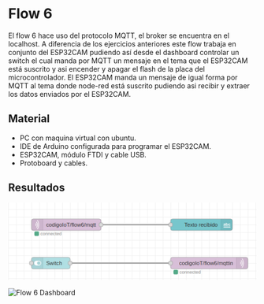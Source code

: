 # Flow 6

El flow 6 hace uso del protocolo MQTT, el broker se encuentra en el localhost. A diferencia de los ejercicios anteriores este flow trabaja en conjunto del ESP32CAM pudiendo así desde el dashboard controlar un switch el cual manda por MQTT un mensaje en el tema que el ESP32CAM está suscrito y asi encender y apagar el flash de la placa del microcontrolador.
El ESP32CAM manda un mensaje de igual forma por MQTT al tema donde node-red está suscrito pudiendo asi recibir y extraer los datos enviados por el ESP32CAM. 

## Material

- PC con maquina virtual con ubuntu.
- IDE de Arduino configurada para programar el ESP32CAM.
- ESP32CAM, módulo FTDI y cable USB.
- Protoboard y cables.

## Resultados
![Flow 6](https://github.com/angelumoca21/SamsungInnovationCampus/blob/main/flow6/imagenes/flow6.png)

![Flow 6 Dashboard]()